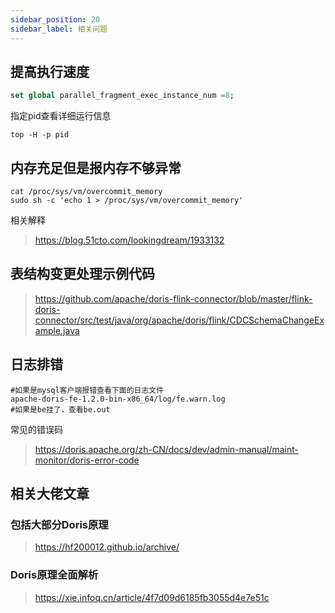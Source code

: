 ```yaml
---
sidebar_position: 20
sidebar_label: 相关问题
---
```


## 提高执行速度

```sql
set global parallel_fragment_exec_instance_num =8;
```

指定pid查看详细运行信息

```shell
top -H -p pid
```

## 内存充足但是报内存不够异常

```shell
cat /proc/sys/vm/overcommit_memory
sudo sh -c 'echo 1 > /proc/sys/vm/overcommit_memory'
```

相关解释

> https://blog.51cto.com/lookingdream/1933132

## 表结构变更处理示例代码

> https://github.com/apache/doris-flink-connector/blob/master/flink-doris-connector/src/test/java/org/apache/doris/flink/CDCSchemaChangeExample.java


## 日志排错

```
#如果是mysql客户端报错查看下面的日志文件
apache-doris-fe-1.2.0-bin-x86_64/log/fe.warn.log
#如果是be挂了，查看be.out
```

常见的错误码

> https://doris.apache.org/zh-CN/docs/dev/admin-manual/maint-monitor/doris-error-code

## 相关大佬文章

### 包括大部分Doris原理

> https://hf200012.github.io/archive/

### Doris原理全面解析

> https://xie.infoq.cn/article/4f7d09d6185fb3055d4e7e51c